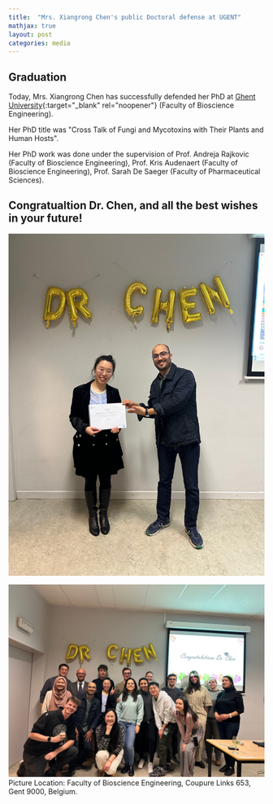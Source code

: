 ```yaml
---
title:  "Mrs. Xiangrong Chen's public Doctoral defense at UGENT"
mathjax: true
layout: post
categories: media
---
```


## Graduation

Today, Mrs. Xiangrong Chen has successfully defended her PhD at [Ghent University](https://www.ugent.be/en){:target="_blank" rel="noopener"} (Faculty of Bioscience Engineering). 

Her PhD title was "Cross Talk of Fungi and Mycotoxins with Their Plants and Human Hosts". 

Her PhD work was done under the supervision of Prof. Andreja Rajkovic (Faculty of Bioscience Engineering), Prof. Kris Audenaert (Faculty of Bioscience Engineering), Prof. Sarah De Saeger (Faculty of Pharmaceutical Sciences).

## Congratualtion Dr. Chen, and all the best wishes in your future!

![Graduation](/images/2023_03_14.png)

![Graduation](/images/2023_03_14(2).png)
Picture Location: Faculty of Bioscience Engineering, Coupure Links 653, Gent 9000, Belgium.
